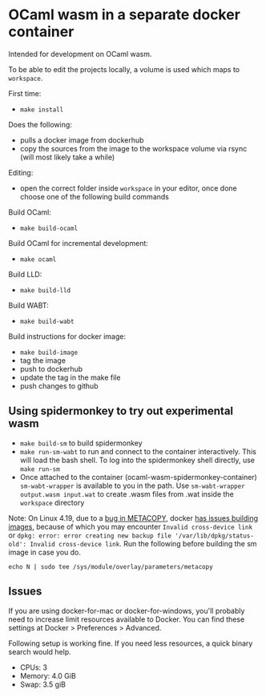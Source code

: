 OCaml wasm in a separate docker container
===
Intended for development on OCaml wasm. 

To be able to edit the projects locally, a volume is used which maps 
to `workspace`. 

First time:
- `make install` 

Does the following:
- pulls a docker image from dockerhub
- copy the sources from the image to the workspace volume via rsync (will most likely take a while)

Editing:
- open the correct folder inside `workspace` in your editor, once done choose one of the following build commands

Build OCaml:
- `make build-ocaml`

Build OCaml for incremental development:
- `make ocaml`

Build LLD:
- `make build-lld`

Build WABT:
- `make build-wabt`

Build instructions for docker image:
- `make build-image`
- tag the image
- push to dockerhub
- update the tag in the make file
- push changes to github

## Using spidermonkey to try out experimental wasm

- `make build-sm` to build spidermonkey
- `make run-sm-wabt` to run and connect to the container interactively. This will load the bash shell. To log into the spidermonkey shell directly, use `make run-sm`
- Once attached to the container (ocaml-wasm-spidermonkey-container) `sm-wabt-wrapper` is available to you in the path. Use `sm-wabt-wrapper output.wasm input.wat` to create .wasm files from .wat inside the `workspace` directory

Note: On Linux 4.19, due to a [bug in METACOPY](https://www.spinics.net/lists/linux-unionfs/msg06109.html), docker [has issues building images](https://github.com/docker/for-linux/issues/480), because of which you may encounter `Invalid cross-device link` or `dpkg: error: error creating new backup file '/var/lib/dpkg/status-old': Invalid cross-device link`. Run the following before building the sm image in case you do.

    echo N | sudo tee /sys/module/overlay/parameters/metacopy



## Issues

If you are using docker-for-mac or docker-for-windows, you'll probably need to increase limit resources available to Docker. 
You can find these settings at Docker > Preferences > Advanced.

Following setup is working fine. If you need less resources, a quick binary search would help.

- CPUs: 3
- Memory: 4.0 GiB
- Swap: 3.5 giB

